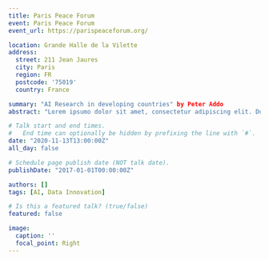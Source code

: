 ```yaml
---
title: Paris Peace Forum
event: Paris Peace Forum
event_url: https://parispeaceforum.org/

location: Grande Halle de la Vilette
address:
  street: 211 Jean Jaures
  city: Paris
  region: FR
  postcode: '75019'
  country: France

summary: "AI Research in developing countries" by Peter Addo
abstract: "Lorem ipsumo dolor sit amet, consectetur adipiscing elit. Duis posuere tellusac convallis placerat. Proin tincidunt magna sed ex sollicitudin condimentum. Sed ac faucibus dolor, scelerisque sollicitudin nisi. Cras purus urna, suscipit quis sapien eu, pulvinar tempor diam."

# Talk start and end times.
#   End time can optionally be hidden by prefixing the line with `#`.
date: "2020-11-13T13:00:00Z"
all_day: false

# Schedule page publish date (NOT talk date).
publishDate: "2017-01-01T00:00:00Z"

authors: []
tags: [AI, Data Innovation]

# Is this a featured talk? (true/false)
featured: false

image:
  caption: ''
  focal_point: Right
---
```

